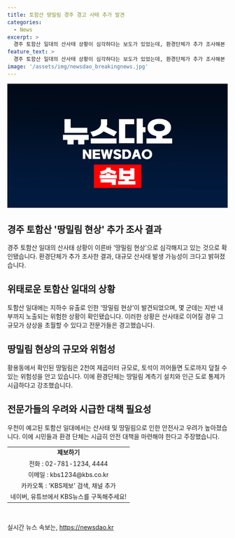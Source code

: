 ```yaml
---
title: 토함산 땅밀림 경주 경고 사태 추가 발견
categories:
  - News
excerpt: >
  경주 토함산 일대의 산사태 상황이 심각하다는 보도가 있었는데, 환경단체가 추가 조사해본 결과 땅밀림 현상이 확인됐습니다. 이로 인해 대규모 산사태 발생 가능성이 높아졌는데, 특히 황용동에서 확인된 땅밀림은 지금까지 2천여 제곱미터 규모로, 차들이 달리는 도로까지 덮칠 수 있는 수준이라고 합니다.  또한, 산사태 우려가 있는 지역이 추가로 확인되면서 안전 대책 마련이 시급하다는 지적이 나왔습니다.
feature_text: >
  경주 토함산 일대의 산사태 상황이 심각하다는 보도가 있었는데, 환경단체가 추가 조사해본 결과 땅밀림 현상이 확인됐습니다. 이로 인해 대규모 산사태 발생 가능성이 높아졌는데, 특히 황용동에서 확인된 땅밀림은 지금까지 2천여 제곱미터 규모로, 차들이 달리는 도로까지 덮칠 수 있는 수준이라고 합니다.  또한, 산사태 우려가 있는 지역이 추가로 확인되면서 안전 대책 마련이 시급하다는 지적이 나왔습니다.
image: '/assets/img/newsdao_breakingnews.jpg'
---
```


<p><img src="/assets/img/newsdao_breakingnews.jpg" alt="flaretime 속보" /></p>

<h2 data-ke-size="size26">경주 토함산 '땅밀림 현상' 추가 조사 결과</h2>

<p data-ke-size="size16">경주 토함산 일대의 산사태 상황이 이른바 '땅밀림 현상'으로 심각해지고 있는 것으로 확인됐습니다. 환경단체가 추가 조사한 결과, 대규모 산사태 발생 가능성이 크다고 밝혀졌습니다.</p>

<h2 data-ke-size="size26">위태로운 토함산 일대의 상황</h2>

<p data-ke-size="size16">토함산 일대에는 지하수 유출로 인한 '땅밀림 현상'이 발견되었으며, 몇 군데는 지반 내부까지 노출되는 위험한 상황이 확인됐습니다. 이러한 상황은 산사태로 이어질 경우 그 규모가 상상을 초월할 수 있다고 전문가들은 경고했습니다.</p>

<h2 data-ke-size="size26">땅밀림 현상의 규모와 위험성</h2>

<p data-ke-size="size16">황용동에서 확인된 땅밀림은 2천여 제곱미터 규모로, 토석이 끼어들면 도로까지 덮칠 수 있는 위험성을 안고 있습니다. 이에 환경단체는 땅밀림 계측기 설치와 인근 도로 통제가 시급하다고 강조했습니다.</p>

<h2 data-ke-size="size26">전문가들의 우려와 시급한 대책 필요성</h2>

<p data-ke-size="size16">우천이 예고된 토함산 일대에서는 산사태 및 땅밀림으로 인한 안전사고 우려가 높아졌습니다. 이에 시민들과 환경 단체는 시급히 안전 대책을 마련해야 한다고 주장했습니다.</p> 

<table>
  <tr>
    <td style="text-align: center; height: 17px;"><b>제보하기</b></td>
  </tr>
  <tr>
    <td style="text-align: center; height: 17px;">전화 : 02-781-1234, 4444</td>
  </tr>
  <tr>
    <td style="text-align: center; height: 17px;">이메일 : kbs1234@kbs.co.kr</td>
  </tr>
  <tr>
    <td style="text-align: center; height: 17px;">카카오톡 : 'KBS제보' 검색, 채널 추가</td>
  </tr>
  <tr>
    <td style="text-align: center; height: 17px;">네이버, 유튜브에서 KBS뉴스를 구독해주세요!</td>
  </tr>
</table>

<p data-ke-size="size16">&nbsp;</p>
실시간 뉴스 속보는, <a href="https://newsdao.kr" rel="dofollow">https://newsdao.kr</a>


